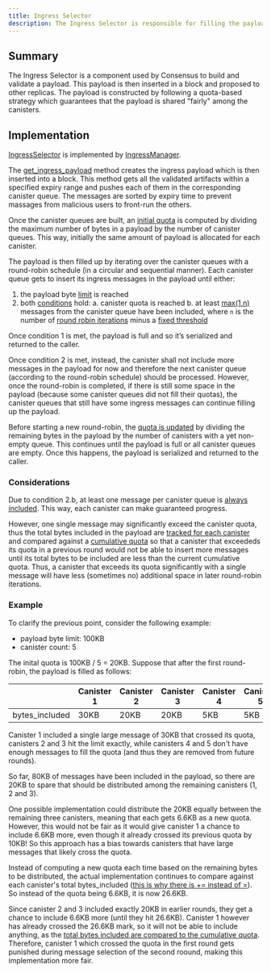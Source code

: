 ```yaml
---
title: Ingress Selector
description: The Ingress Selector is responsible for filling the payload of a block.
---
```


## Summary

The Ingress Selector is a component used by Consensus to build and validate a payload. This payload is then inserted in a block and proposed to other replicas.
The payload is constructed by following a quota-based strategy which guarantees that the payload is shared "fairly" among the canisters.

## Implementation

[IngressSelector](https://github.com/dfinity/ic/blob/67730a29e2c5272bcf7c3ad23e9ffa7309e1aede/rs/interfaces/src/ingress_manager.rs#L107C1-L169C2) is implemented by [IngressManager](https://github.com/dfinity/ic/blob/67730a29e2c5272bcf7c3ad23e9ffa7309e1aede/rs/ingress_manager/src/lib.rs#L114C1-L139C2).

The [get_ingress_payload](https://github.com/dfinity/ic/blob/67730a29e2c5272bcf7c3ad23e9ffa7309e1aede/rs/ingress_manager/src/ingress_selector.rs#L49C8-L49C27) method creates the ingress payload which is then inserted into a block. This method gets all the validated artifacts within a specified expiry range and pushes each of them in the corresponding canister queue. The messages are sorted by expiry time to prevent massages from malicious users to front-run the others.

Once the canister queues are built, an [initial quota](https://github.com/dfinity/ic/blob/67730a29e2c5272bcf7c3ad23e9ffa7309e1aede/rs/ingress_manager/src/ingress_selector.rs#L144C9-L147C11) is computed by dividing the maximum number of bytes in a payload by the number of canister queues. This way, initially the same amount of payload is allocated for each canister.

The payload is then filled up by iterating over the canister queues with a round-robin schedule (in a circular and sequential manner). Each canister queue gets to insert its ingress messages in the payload until either:

1. the payload byte [limit](https://github.com/dfinity/ic/blob/67730a29e2c5272bcf7c3ad23e9ffa7309e1aede/rs/ingress_manager/src/ingress_selector.rs#L194C21-L198C1) is reached
2. both [conditions](https://github.com/dfinity/ic/blob/67730a29e2c5272bcf7c3ad23e9ffa7309e1aede/rs/ingress_manager/src/ingress_selector.rs#L199C21-L211C22) hold:
   a. canister quota is reached
   b. at least [max(1,n)](https://github.com/dfinity/ic/blob/67730a29e2c5272bcf7c3ad23e9ffa7309e1aede/rs/ingress_manager/src/ingress_selector.rs#L204C28-L207C26) messages from the canister queue have been included, where `n` is the number of [round robin iterations](https://github.com/dfinity/ic/blob/67730a29e2c5272bcf7c3ad23e9ffa7309e1aede/rs/ingress_manager/src/ingress_selector.rs#L154C9-L154C43) minus a [fixed threshold](https://github.com/dfinity/ic/blob/67730a29e2c5272bcf7c3ad23e9ffa7309e1aede/rs/ingress_manager/src/ingress_selector.rs#L46)

Once condition 1 is met, the payload is full and so it’s serialized and returned to the caller.

Once condition 2 is met, instead, the canister shall not include more messages in the payload for now and therefore the next canister queue (according to the round-robin schedule) should be processed. However, once the round-robin is completed, if there is still some space in the payload (because some canister queues did not fill their quotas), the canister queues that still have some ingress messages can continue filling up the payload.

Before starting a new round-robin, the [quota is updated](https://github.com/dfinity/ic/blob/67730a29e2c5272bcf7c3ad23e9ffa7309e1aede/rs/ingress_manager/src/ingress_selector.rs#L237C17-L243C19) by dividing the remaining bytes in the payload by the number of canisters with a yet non-empty queue. This continues until the payload is full or all canister queues are empty. Once this happens, the payload is serialized and returned to the caller.

### Considerations

Due to condition 2.b, at least one message per canister queue is [always included](https://github.com/dfinity/ic/blob/67730a29e2c5272bcf7c3ad23e9ffa7309e1aede/rs/ingress_manager/src/ingress_selector.rs#L217C21-L221C1). This way, each canister can make guaranteed progress.

However, one single message may significantly exceed the canister quota, thus the total bytes included in the payload are [tracked for each canister](https://github.com/dfinity/ic/blob/67730a29e2c5272bcf7c3ad23e9ffa7309e1aede/rs/ingress_manager/src/ingress_selector.rs#L216C21-L216C58) and compared against a [cumulative quota](https://github.com/dfinity/ic/blob/67730a29e2c5272bcf7c3ad23e9ffa7309e1aede/rs/ingress_manager/src/ingress_selector.rs#L241C25-L241C98) so that a canister that exceededs its quota in a previous round would not be able to insert more messages until its total bytes to be included are less than the current cumulative quota. Thus, a canister that exceeds its quota significantly with a single message will have less (sometimes no) additional space in later round-robin iterations.

### Example

To clarify the previous point, consider the following example:

- payload byte limit: 100KB
- canister count: 5

The inital quota is 100KB / 5 = 20KB. Suppose that after the first round-robin, the payload is filled as follows:

|                | Canister 1 | Canister 2 | Canister 3 | Canister 4 | Canister 5 |
| -------------- | ---------- | ---------- | ---------- | ---------- | ---------- |
| bytes_included | 30KB       | 20KB       | 20KB       | 5KB        | 5KB        |

Canister 1 included a single large message of 30KB that crossed its quota, canisters
2 and 3 hit the limit exactly, while canisters 4 and 5 don't have enough messages to
fill the quota (and thus they are removed from future rounds).

So far, 80KB of messages have been included in the payload, so there are 20KB to spare that should be distributed among the remaining canisters (1, 2 and 3).

One possible implementation could distribute the 20KB equally between the remaining three canisters, meaning that each gets 6.6KB as a new quota. However, this would not be fair as it would give
canister 1 a chance to include 6.6KB more, even though it already crossed its
previous quota by 10KB! So this approach has a bias towards canisters that have
large messages that likely cross the quota.

Instead of computing a new quota each time based on the remaining bytes to be distributed, the actual implementation continues to compare against each
canister's total bytes_included ([this is why there is += instead of =](https://github.com/dfinity/ic/blob/67730a29e2c5272bcf7c3ad23e9ffa7309e1aede/rs/ingress_manager/src/ingress_selector.rs#L241C25-L241C98)). So
instead of the quota being 6.6KB, it is now 26.6KB.

Since canister 2 and 3 included exactly 20KB in earlier
rounds, they get a chance to include 6.6KB more (until they hit 26.6KB). Canister
1 however has already crossed the 26.6KB mark, so it will not be able to include anything, as the [total bytes included are compared to the cumulative quota](https://github.com/dfinity/ic/blob/67730a29e2c5272bcf7c3ad23e9ffa7309e1aede/rs/ingress_manager/src/ingress_selector.rs#L208C28-L208C73).
Therefore, canister 1 which crossed the quota in the first round gets punished during message selection of the second roound, making this implementation more fair.
